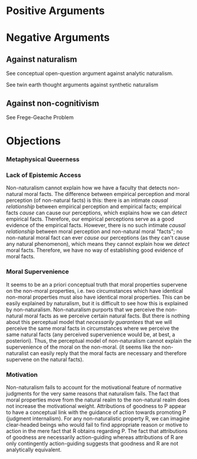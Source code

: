 # Positive Arguments

# Negative Arguments

## Against naturalism 

See conceptual open-question argument against analytic naturalism.

See twin earth thought arguments against synthetic naturalism

## Against non-cognitivism

See Frege-Geache Problem

# Objections

### Metaphysical Queerness

### Lack of Epistemic Access

Non-naturalism cannot explain how we have a faculty that detects non-natural moral facts. The difference between empirical perception and moral perception (of non-natural facts) is this: there is an intimate *causal relationship* between empirical perception and empirical facts; empirical facts *cause* can cause our perceptions, which explains how we can *detect* empirical facts. Therefore, our empirical perceptions serve as a good evidence of the empirical facts. However, there is no such intimate *causal relationship* between moral perception and non-natural moral "facts"; no non-natural moral fact can ever *cause* our perceptions (as they can't cause any natural phenomenon), which means they cannot explain how we *detect* moral facts. Therefore, we have no way of establishing good evidence of moral facts.

### Moral Supervenience

It seems to be an a priori conceptual truth that moral properties supervene on the non-moral properties, i.e. two circumstances which have identical non-moral properties must also have identical moral properties. This can be easily explained by naturalism, but it is difficult to see how this is explained by non-naturalism. Non-naturalism purports that we perceive the non-natural moral facts as we perceive certain natural facts. But there is nothing about this perceptual model that *necessarily guarantees* that we will perceive the same moral facts in circumstances where we perceive the same natural facts (any perceived supervenience would be, at best, a posteriori). Thus, the perceptual model of non-naturalism cannot explain the supervenience of the moral on the non-moral. (it seems like the non-naturalist can easily reply that the moral facts are necessary and therefore supervene on the natural facts).

### Motivation

Non-naturalism fails to account for the motivational feature of normative judgments for the very same reasons that naturalism fails. The fact that moral properties move from the natural realm to the non-natural realm does not increase the motivational weight. Attributions of goodness to P appear to have a conceptual link with the guidance of action towards promoting P (judgment internalism). For any non-naturalistic property R, we can imagine clear-headed beings who would fail to find appropriate reason or motive to action in the mere fact that R obtains regarding P. The fact that attributions of goodness are necessarily action-guiding whereas attributions of R are only contingently action-guiding suggests that goodness and R are not analytically equivalent. 

